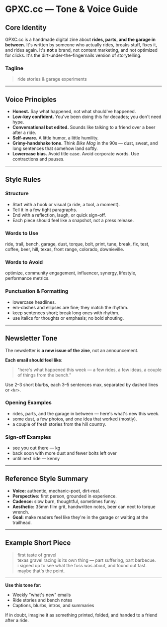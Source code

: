 # GPXC.cc — Tone & Voice Guide

## Core Identity
GPXC.cc is a handmade digital zine about **rides, parts, and the garage in between.**
It's written by someone who actually rides, breaks stuff, fixes it, and rides again.
It's **not** a brand, not content marketing, and not optimized for clicks.
It's the dirt-under-the-fingernails version of storytelling.

### Tagline
> ride stories & garage experiments

---

## Voice Principles

- **Honest.** Say what happened, not what should've happened.
- **Low-key confident.** You've been doing this for decades; you don't need hype.
- **Conversational but edited.** Sounds like talking to a friend over a beer after a ride.
- **Self-aware.** A little humor, a little humility.
- **Grimy-handshake tone.** Think *Bike Mag* in the 90s — dust, sweat, and long sentences that somehow land softly.
- **Lowercase bias.** Avoid title case. Avoid corporate words. Use contractions and pauses.

---

## Style Rules

### Structure
- Start with a hook or visual (a ride, a tool, a moment).
- Tell it in a few tight paragraphs.
- End with a reflection, laugh, or quick sign-off.
- Each piece should feel like a snapshot, not a press release.

### Words to Use
ride, trail, bench, garage, dust, torque, bolt, print, tune, break, fix, test, coffee, beer, hill, texas, front range, colorado, downieville.

### Words to Avoid
optimize, community engagement, influencer, synergy, lifestyle, performance metrics.

### Punctuation & Formatting
- lowercase headlines.
- em-dashes and ellipses are fine; they match the rhythm.
- keep sentences short; break long ones with rhythm.
- use italics for thoughts or emphasis; no bold shouting.

---

## Newsletter Tone
The newsletter is **a new issue of the zine**, not an announcement.

**Each email should feel like:**
> "here's what happened this week — a few rides, a few ideas, a couple of things from the bench."

Use 2–3 short blurbs, each 3–5 sentences max, separated by dashed lines or `<hr>`.

### Opening Examples
- rides, parts, and the garage in between — here's what's new this week.  
- some dust, a few photos, and one idea that worked (mostly).  
- a couple of fresh stories from the hill country.

### Sign-off Examples
- see you out there — kg  
- back soon with more dust and fewer bolts left over  
- until next ride — kenny

---

## Reference Style Summary
- **Voice:** authentic, mechanic-poet, dirt-real.  
- **Perspective:** first person, grounded in experience.  
- **Cadence:** slow burn, thoughtful, sometimes funny.  
- **Aesthetic:** 35mm film grit, handwritten notes, beer can next to torque wrench.  
- **Goal:** make readers feel like they're in the garage or waiting at the trailhead.

---

## Example Short Piece

> first taste of gravel  
> texas gravel racing is its own thing — part suffering, part barbecue.  
> i signed up to see what the fuss was about, and found out fast.  
> maybe that's the point.

---

**Use this tone for:**  
- Weekly "what's new" emails  
- Ride stories and bench notes  
- Captions, blurbs, intros, and summaries

If in doubt, imagine it as something printed, folded, and handed to a friend after a ride.